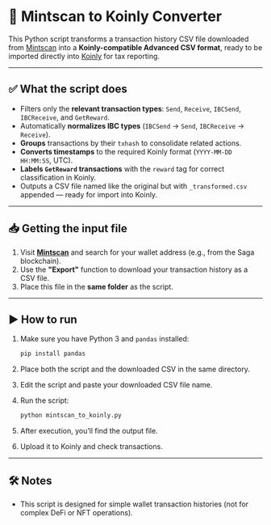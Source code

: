 # 🧾 Mintscan to Koinly Converter

This Python script transforms a transaction history CSV file downloaded from [Mintscan](https://www.mintscan.io) into a **Koinly-compatible Advanced CSV format**, ready to be imported directly into [Koinly](https://koinly.io) for tax reporting.

---

## ✅ What the script does

- Filters only the **relevant transaction types**: `Send`, `Receive`, `IBCSend`, `IBCReceive`, and `GetReward`.
- Automatically **normalizes IBC types** (`IBCSend` → `Send`, `IBCReceive` → `Receive`).
- **Groups** transactions by their `txhash` to consolidate related actions.
- **Converts timestamps** to the required Koinly format (`YYYY-MM-DD HH:MM:SS`, UTC).
- **Labels `GetReward` transactions** with the `reward` tag for correct classification in Koinly.
- Outputs a CSV file named like the original but with `_transformed.csv` appended — ready for import into Koinly.

---

## 📥 Getting the input file

1. Visit **[Mintscan](https://www.mintscan.io)** and search for your wallet address (e.g., from the Saga blockchain).
2. Use the **"Export"** function to download your transaction history as a CSV file.
3. Place this file in the **same folder** as the script.

---

## ▶️ How to run

1. Make sure you have Python 3 and `pandas` installed:

   ```bash
   pip install pandas

2. Place both the script and the downloaded CSV in the same directory.
3. Edit the script and paste your downloaded CSV file name.
4. Run the script:

   ```bash
   python mintscan_to_koinly.py

5. After execution, you’ll find the output file.
6. Upload it to Koinly and check transactions.

---

## 🛠️ Notes
- This script is designed for simple wallet transaction histories (not for complex DeFi or NFT operations).